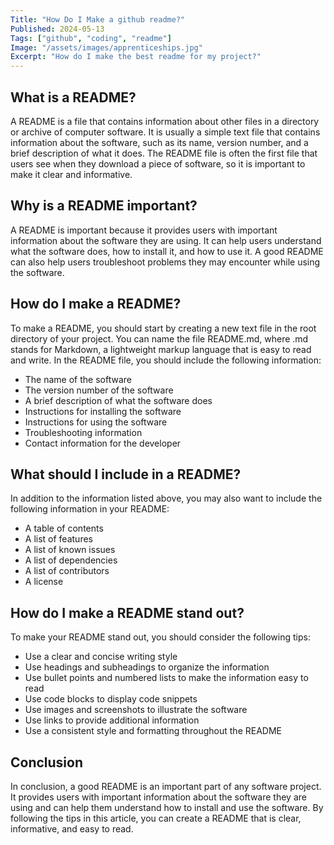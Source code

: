 ```yaml
---
Title: "How Do I Make a github readme?"
Published: 2024-05-13
Tags: ["github", "coding", "readme"]
Image: "/assets/images/apprenticeships.jpg"
Excerpt: "How do I make the best readme for my project?"
---
```


## What is a README?

A README is a file that contains information about other files in a directory or archive of computer software.
It is usually a simple text file that contains information about the software, such as its name,
version number, and a brief description of what it does. The README file is often the first file
that users see when they download a piece of software, so it is important to make it clear and informative.

## Why is a README important?

A README is important because it provides users with important information about the software they are using.
It can help users understand what the software does, how to install it, and how to use it.
A good README can also help users troubleshoot problems they may encounter while using the software.

## How do I make a README?

To make a README, you should start by creating a new text file in the root directory of your project.
You can name the file README.md, where .md stands for Markdown, a lightweight markup language that is easy to read and write.
In the README file, you should include the following information:

- The name of the software
- The version number of the software
- A brief description of what the software does
- Instructions for installing the software
- Instructions for using the software
- Troubleshooting information
- Contact information for the developer

## What should I include in a README?

In addition to the information listed above, you may also want to include the following information in your README:

- A table of contents
- A list of features
- A list of known issues
- A list of dependencies
- A list of contributors
- A license

## How do I make a README stand out?

To make your README stand out, you should consider the following tips:

- Use a clear and concise writing style
- Use headings and subheadings to organize the information
- Use bullet points and numbered lists to make the information easy to read
- Use code blocks to display code snippets
- Use images and screenshots to illustrate the software
- Use links to provide additional information
- Use a consistent style and formatting throughout the README

## Conclusion

In conclusion, a good README is an important part of any software project.
It provides users with important information about the software they are using and can help them
understand how to install and use the software. By following the tips in this article, you can create a
README that is clear, informative, and easy to read.
